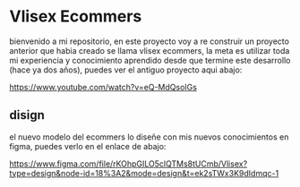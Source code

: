 # Vlisex Ecommers

bienvenido a mi repositorio, en este proyecto voy a re construir un proyecto anterior que habia creado se llama vlisex ecommers, la meta es utilizar toda mi experiencia y conocimiento aprendido desde que termine este desarrollo (hace ya dos años), puedes ver el antiguo proyecto aqui abajo:

https://www.youtube.com/watch?v=eQ-MdQsoIGs

## disign

el nuevo modelo del ecommers lo diseñe con mis nuevos conocimientos en figma, puedes verlo en el enlace de abajo:

https://www.figma.com/file/rKOhpGILO5clQTMs8tUCmb/Vlisex?type=design&node-id=18%3A2&mode=design&t=ek2sTWx3K9dIdmqc-1

